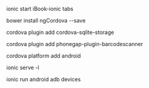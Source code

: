 ionic start iBook-ionic tabs

bower install ngCordova --save



cordova plugin add cordova-sqlite-storage

cordova plugin add phonegap-plugin-barcodescanner






cordova platform add android

ionic serve -l


ionic run android
adb devices